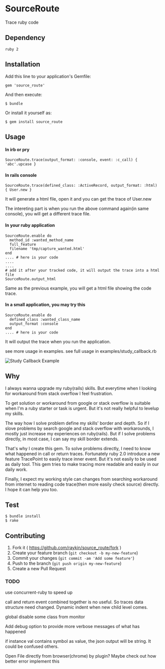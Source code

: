 # SourceRoute

Trace ruby code

## Dependency

    ruby 2

## Installation

Add this line to your application's Gemfile:

    gem 'source_route'

And then execute:

    $ bundle

Or install it yourself as:

    $ gem install source_route

## Usage

#### In irb or pry

    SourceRoute.trace(output_format: :console, event: :c_call) { 'abc'.upcase }

#### In rails console

    SourceRoute.trace(defined_class: :ActiveRecord, output_format: :html) { User.new }

It will generate a html file, open it and you can get the trace of User.new

The intereting part is when you run the above command again(in same console),
you will get a different trace file.

#### In your ruby application

    SourceRoute.enable do
      method_id :wanted_method_name
      full_feature
      filename 'tmp/capture_wanted.html'
    end
    .... # here is your code
    ....
    ....
    # add it after your tracked code, it will output the trace into a html file
    SourceRoute.output_html

Same as the previous example, you will get a html file showing the code trace.

#### In a small application, you may try this

    SourceRoute.enable do
      defined_class :wanted_class_name
      output_format :console
    end
    .... # here is your code

It will output the trace when you run the application.

see more usage in examples.
see full usage in examples/study_callback.rb

![Study Callback Example](https://cloud.githubusercontent.com/assets/490502/9052549/746b36d2-3a9b-11e5-9e3e-fc9f149bc56c.png)

## Why

I always wanna upgrade my ruby(rails) skills. But everytime when I looking for workaround from stack overflow I feel frustration.

To get solution or workaround from google or stack overflow is suitable when I'm a ruby starter or task is urgent. But it's not really helpful to levelup my skills.

The way how I solve problem define my skills' border and depth. So if I slove problems by search google and stack overflow with workarounds, I mostly just increase my experiences on ruby(rails). But if I solve problems directly, in most case, I can say my skill border extends.

That's why I create this gem. To solve problems directly, I need to know what happened in call or return traces.
Fortunately ruby 2.0 introduce a new feature TracePoint to easily trace inner event. But it's not easily to be used as daily tool. This gem tries to make tracing more readable and easily in our daily work.

Finally, I expect my working style can changes from searching workaround from internet to reading code trace(then more easily check source) directly. I hope it can help you too.

## Test

    $ bundle install
    $ rake

## Contributing

1. Fork it ( https://github.com/raykin/source_route/fork )
2. Create your feature branch (`git checkout -b my-new-feature`)
3. Commit your changes (`git commit -am 'Add some feature'`)
4. Push to the branch (`git push origin my-new-feature`)
5. Create a new Pull Request

### TODO

use concurrent-ruby to speed up

call and return event combined together is no useful. So traces data structure need changed.
Dynamic indent when new child level comes.

global disable some class from monitor

Add debug option to provide more verbose messages of what has happened

if instance val contains symbol as value, the json output will be string. It could be confused others.

Open File directly from browser(chrome) by plugin? Maybe check out how better error implement this
